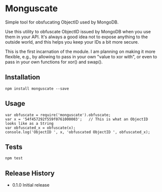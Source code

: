 Monguscate
==========

Simple tool for obsfucating ObjectID used by MongoDB.

Use this utility to obfuscate ObjectID issued by MongoDB when you use them in your API. It's always a good idea not to
expose anything to the outside world, and this helps you keep your IDs a bit more secure.

This is the first incarnation of the module. I am planning on making it more flexible, e.g., by allowing to pass in
your own "value to xor with", or even to pass in your own functions for xor() and swap().

## Installation

  ```npm install monguscate --save```

## Usage

  ```
  var obfuscate = require('monguscate').obfuscate;
  var x = '54f457292f559f0761000003';   // This is what an ObjectID looks like as a String
  var obfuscated_x = obfuscate(x);
  console.log('ObjectID ', x, 'obfuscated ObjectID ', obfuscated_x);
  ```

## Tests

  ```npm test```

## Release History

* 0.1.0 Initial release
